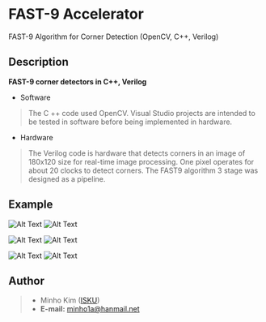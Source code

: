 # FAST-9 Accelerator
FAST-9 Algorithm for Corner Detection (OpenCV, C++, Verilog)

Description
----------
**FAST-9 corner detectors in C++, Verilog**

- Software

> The C ++ code used OpenCV.
> Visual Studio projects are intended to be tested in software before being implemented in hardware.

- Hardware

> The Verilog code is hardware that detects corners in an image of 180x120 size for real-time image processing.
> One pixel operates for about 20 clocks to detect corners.
> The FAST9 algorithm 3 stage was designed as a pipeline.

Example
----------
![Alt Text](https://github.com/ISKU/FAST9-Accelerator/blob/master/Sample/h.png)
![Alt Text](https://github.com/ISKU/FAST9-Accelerator/blob/master/Sample/h-fast9.png)

![Alt Text](https://github.com/ISKU/FAST9-Accelerator/blob/master/Sample/stop.png)
![Alt Text](https://github.com/ISKU/FAST9-Accelerator/blob/master/Sample/stop-fast9.png)

![Alt Text](https://github.com/ISKU/FAST9-Accelerator/blob/master/Sample/camera.png)
![Alt Text](https://github.com/ISKU/FAST9-Accelerator/blob/master/Sample/camera-fast9.png)

Author
----------
> - Minho Kim ([ISKU](https://github.com/ISKU))
> - **E-mail:** minho1a@hanmail.net